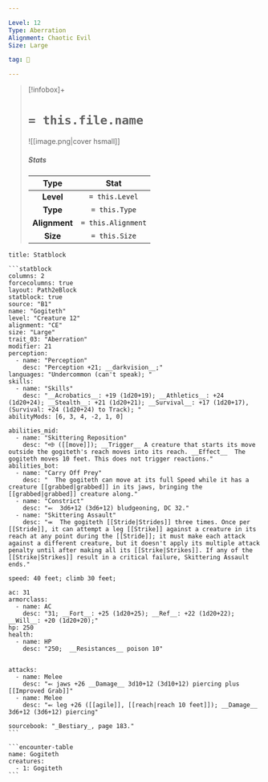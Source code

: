 ```yaml
---

Level: 12
Type: Aberration
Alignment: Chaotic Evil
Size: Large

tag: 👹

---
```


> [!infobox]+
> #  `= this.file.name`
> ![[image.png|cover hsmall]]
> ##### Stats
> Type | Stat |
> :---:|:---:|
> **Level** | `= this.Level` |
> **Type** | `= this.Type` |
> **Alignment** | `= this.Alignment` |
> **Size** | `= this.Size` |



````ad-info
title: Statblock

```statblock
columns: 2
forcecolumns: true
layout: Path2eBlock
statblock: true
source: "B1"
name: "Gogiteth"
level: "Creature 12"
alignment: "CE"
size: "Large"
trait_03: "Aberration"
modifier: 21
perception:
  - name: "Perception"
    desc: "Perception +21; __darkvision__;"
languages: "Undercommon (can't speak); "
skills:
  - name: "Skills"
    desc: "__Acrobatics__: +19 (1d20+19); __Athletics__: +24 (1d20+24); __Stealth__: +21 (1d20+21); __Survival__: +17 (1d20+17), (Survival: +24 (1d20+24) to Track); "
abilityMods: [6, 3, 4, -2, 1, 0]

abilities_mid:
  - name: "Skittering Reposition"
    desc: "⬲ ([[move]]); __Trigger__ A creature that starts its move outside the gogiteth's reach moves into its reach. __Effect__  The gogiteth moves 10 feet. This does not trigger reactions."
abilities_bot:
  - name: "Carry Off Prey"
    desc: "  The gogiteth can move at its full Speed while it has a creature [[grabbed|grabbed]] in its jaws, bringing the [[grabbed|grabbed]] creature along."
  - name: "Constrict"
    desc: "⬻  3d6+12 (3d6+12) bludgeoning, DC 32."
  - name: "Skittering Assault"
    desc: "⬺  The gogiteth [[Stride|Strides]] three times. Once per [[Stride]], it can attempt a leg [[Strike]] against a creature in its reach at any point during the [[Stride]]; it must make each attack against a different creature, but it doesn't apply its multiple attack penalty until after making all its [[Strike|Strikes]]. If any of the [[Strike|Strikes]] result in a critical failure, Skittering Assault ends."

speed: 40 feet; climb 30 feet;

ac: 31
armorclass:
  - name: AC
    desc: "31; __Fort__: +25 (1d20+25); __Ref__: +22 (1d20+22); __Will__: +20 (1d20+20);"
hp: 250
health:
  - name: HP
    desc: "250;  __Resistances__ poison 10"


attacks:
  - name: Melee
    desc: "⬻ jaws +26 __Damage__ 3d10+12 (3d10+12) piercing plus [[Improved Grab]]"
  - name: Melee
    desc: "⬻ leg +26 ([[agile]], [[reach|reach 10 feet]]); __Damage__ 3d6+12 (3d6+12) piercing"

sourcebook: "_Bestiary_, page 183."
```

```encounter-table
name: Gogiteth
creatures:
  - 1: Gogiteth
```

````


